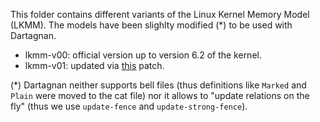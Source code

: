 This folder contains different variants of the Linux Kernel Memory Model (LKMM).
The models have been slighlty modified (*) to be used with Dartagnan.

- lkmm-v00: official version up to version 6.2 of the kernel.
- lkmm-v01: updated via [this](https://lkml.org/lkml/2022/11/16/1555) patch.

(*) Dartagnan neither supports bell files (thus definitions like `Marked` and `Plain` were moved to the cat file) nor it allows to "update relations on the fly" (thus we use `update-fence` and `update-strong-fence`).